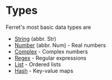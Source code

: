 # Types

Ferret's most basic data types are

* [String](../std/String.md) (abbr. Str)
* [Number](../std/Number.md) (abbr. Num) - Real numbers
* [Complex](../std/Complex.md) - Complex numbers
* [Regex](../std/Regex.md) - Regular expressions
* [List](../std/List.md) - Ordered lists
* [Hash](../std/Hash.md) - Key-value maps
